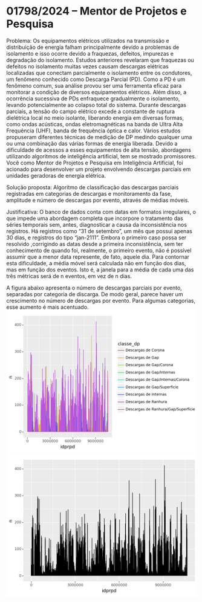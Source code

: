 # 01798/2024 – Mentor de Projetos e Pesquisa

Problema: 
Os equipamentos elétricos utilizados na transmissão e distribuição de energia falham principalmente devido a problemas de isolamento e isso ocorre devido a fraquezas, defeitos, impurezas e degradação do isolamento. Estudos anteriores revelaram que fraquezas ou defeitos no isolamento muitas vezes causam descargas elétricas
localizadas que conectam parcialmente o isolamento entre os condutores, um fenômeno conhecido como Descarga Parcial (PD). Como a PD é um fenômeno comum, sua análise provou ser uma ferramenta eficaz para monitorar a condição de diversos equipamentos elétricos. Além disso, a ocorrência sucessiva de PDs enfraquece gradualmente o isolamento, levando potencialmente ao colapso total do sistema.
Durante descargas parciais, a tensão do campo elétrico excede a constante de ruptura dielétrica local no meio isolante, liberando energia em diversas formas, como ondas acústicas, ondas eletromagnéticas na banda de Ultra Alta Frequência (UHF), banda de frequência óptica e calor. Vários estudos propuseram diferentes técnicas de medição de DP medindo qualquer uma ou uma combinação das várias formas de energia liberada.
Devido a dificuldade de acessos a esses equipamentos de alta tensão, abordagens utilizando algoritmos de inteligência artificial, tem se mostrado promissores. Você como Mentor de Projetos e Pesquisa em Inteligência Artificial, foi acionado para desenvolver um projeto envolvendo descargas parciais em unidades geradoras de energia elétrica.

Solução proposta: 
Algoritmo de classificação das descargas parciais registradas em categorias de descargas e monitoramento da fase, amplitude e número de descargas por evento, através de médias móveis.

Justificativa: 
O banco de dados conta com datas em formatos irregulares, o que impede uma abordagem completa que incorpore o tratamento das séries temporais sem, antes, diagnosticar a causa da inconsistência nos registros. Há registros como “31 de setembro”, um mês que possui apenas 30 dias, e registros do tipo “jan-2111”. Embora o primeiro caso possa ser resolvido ,corrigindo as datas desde a primeira inconsistência, sem ter conhecimento de quando foi, realmente, o primeiro evento, não é possível assumir que a menor data represente, de fato, aquele dia. 
Para contornar esta dificuldade, a média móvel será calculada não em função dos dias, mas em função dos eventos. Isto é, a janela para a média de cada uma das três métricas será de n eventos, em vez de n dias.

A figura abaixo apresenta o número de descargas parciais por evento, separadas por categoria de discarga. De modo geral, parece haver um crescimento no número de descargas por evento. Para algumas categorias, esse aumento é mais acentuado.  
![Número de Descargas Parciais por Evento](https://github.com/inacio-puntel/mentor_projetos_pesquisa/blob/main/nxevento.png)
![Número de Desgargas Parciais por Evento - Geral](https://github.com/inacio-puntel/mentor_projetos_pesquisa/blob/main/nxeventogeral.png)




